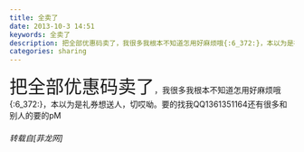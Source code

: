 ```yaml
---
title: 全卖了
date: 2013-10-3 14:51
keywords: 全卖了
description: 把全部优惠码卖了，我很多我根本不知道怎用好麻烦哦{:6_372:}，本以为是礼券想送人，切哎呦。要的找我QQ1361351164还有很多和别人的要的pM
categories: sharing
---
```

<td class="t_f" id="postmessage_57798">

<font size="6">把全部优惠码卖了</font>，我很多我根本不知道怎用好麻烦哦{:6_372:}，本以为是礼券想送人，切哎呦。要的找我QQ1361351164还有很多和别人的要的pM</td>
###### 转载自[菲龙网]